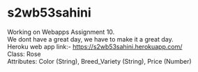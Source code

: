 # s2wb53sahini
Working on Webapps Assignment 10.<br>
We dont have a great day, we have to make it a great day.<br>
Heroku web app link:- https://s2wb53sahini.herokuapp.com/
<br>
Class:  Rose <br>
Attributes: Color (String), Breed_Variety (String), Price (Number)